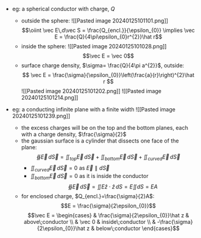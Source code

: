 - eg: a spherical conductor with charge, $Q$
	- outside the sphere: 
	![[Pasted image 20240125101101.png]]
	$$\oiint \vec E\,d\vec S = \frac{Q_{encl.}}{\epsilon_{0}} \implies \vec E = \frac{Q}{4\pi\epsilon_{0}r^{2}}\hat r$$
	- inside the sphere: 
	![[Pasted image 20240125101028.png]]
	$$\vec E = \vec 0$$
	- surface charge density, $\sigma= \frac{Q}{4\pi a^{2}}$, outside: $$ \vec E = \frac{\sigma}{\epsilon_{0}}\left(\frac{a}{r}\right)^{2}\hat r $$
	![[Pasted image 20240125101202.png]]
![[Pasted image 20240125101214.png]]

- eg: a conducting infinite plane with a finite width
	![[Pasted image 20240125101239.png]]
	- the excess charges will be on the top and the bottom planes, each with a charge density, $\frac{\sigma}{2}$
	- the gaussian surface is a cylinder that dissects one face of the plane: $$\oiint \vec E\,d\vec S = \iint_{top} \vec E\,d\vec S + \iint_{bottom} \vec E\,d\vec S + \iint_{curved} \vec E\,d\vec S$$
		- $\iint_{curved} \vec E\,d\vec S = 0$ as $\vec E \parallel d\vec S$
		- $\iint_{bottom} \vec E\,d\vec S = 0$ as it is inside the conductor
	$$\oiint \vec E\,d\vec S = \iint E \hat z \cdot \hat z \, dS  = E\iint dS = EA$$
	- for enclosed charge, $Q_{encl.}=\frac{\sigma}{2}A$: $$E = \frac{\sigma}{2\epsilon_{0}}$$
	$$\vec E = \begin{cases}
		  & \frac{\sigma}{2\epsilon_{0}}\hat z & above\;conductor \\
		  & \vec 0 & inside\;conductor \\
		  & -\frac{\sigma}{2\epsilon_{0}}\hat z & below\;conductor
	 \end{cases}$$
